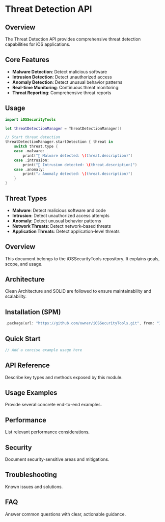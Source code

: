 # Threat Detection API

## Overview

The Threat Detection API provides comprehensive threat detection capabilities for iOS applications.

## Core Features

- **Malware Detection**: Detect malicious software
- **Intrusion Detection**: Detect unauthorized access
- **Anomaly Detection**: Detect unusual behavior patterns
- **Real-time Monitoring**: Continuous threat monitoring
- **Threat Reporting**: Comprehensive threat reports

## Usage

```swift
import iOSSecurityTools

let threatDetectionManager = ThreatDetectionManager()

// Start threat detection
threatDetectionManager.startDetection { threat in
    switch threat.type {
    case .malware:
        print("🚨 Malware detected: \(threat.description)")
    case .intrusion:
        print("🚨 Intrusion detected: \(threat.description)")
    case .anomaly:
        print("⚠️ Anomaly detected: \(threat.description)")
    }
}
```

## Threat Types

- **Malware**: Detect malicious software and code
- **Intrusion**: Detect unauthorized access attempts
- **Anomaly**: Detect unusual behavior patterns
- **Network Threats**: Detect network-based threats
- **Application Threats**: Detect application-level threats

## Overview
This document belongs to the iOSSecurityTools repository. It explains goals, scope, and usage.

## Architecture
Clean Architecture and SOLID are followed to ensure maintainability and scalability.

## Installation (SPM)
```swift
.package(url: "https://github.com/owner/iOSSecurityTools.git", from: "1.0.0")
```

## Quick Start
```swift
// Add a concise example usage here
```

## API Reference
Describe key types and methods exposed by this module.

## Usage Examples
Provide several concrete end-to-end examples.

## Performance
List relevant performance considerations.

## Security
Document security-sensitive areas and mitigations.

## Troubleshooting
Known issues and solutions.

## FAQ
Answer common questions with clear, actionable guidance.
